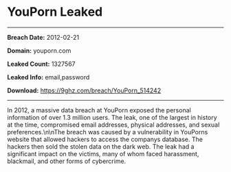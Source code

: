# YouPorn Leaked

------------
**Breach Date:** 2012-02-21

**Domain:** youporn.com

**Leaked Count:** 1327567

**Leaked Info:** email,password

**Download:** https://9ghz.com/breach/YouPorn_514242

------------
In 2012, a massive data breach at YouPorn exposed the personal information of over 1.3 million users. The leak, one of the largest in history at the time, compromised email addresses, physical addresses, and sexual preferences.\n\nThe breach was caused by a vulnerability in YouPorns website that allowed hackers to access the companys database. The hackers then sold the stolen data on the dark web. The leak had a significant impact on the victims, many of whom faced harassment, blackmail, and other forms of cybercrime.
